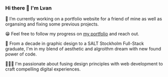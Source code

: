 ### Hi there 👋 I'm Lvan

🔭 I’m currently working on a portfolio website for a friend of mine as well as organsing and fixing some previous projects.

😁 Feel free to follow my progress on [my portfolio](https://www.lvanni.org) and reach out.

🦄 From a decade in graphic design to a SALT Stockholm Full-Stack graduate, I'm in my blend of aesthetic and algroithm dream with new found power of code.

👨🏻‍💻 I'm passionate about fusing design principles with web development to craft compelling digital experiences.



<!--
**lvan-ni/lvan-ni** is a ✨ _special_ ✨ repository because its `README.md` (this file) appears on your GitHub profile.

Here are some ideas to get you started:

- 🔭 I’m currently working on ...
- 🌱 I’m currently learning ...
- 👯 I’m looking to collaborate on ...
- 🤔 I’m looking for help with ...
- 💬 Ask me about ...
- 📫 How to reach me: ...
- 😄 Pronouns: ...
- ⚡ Fun fact: ...
-->
